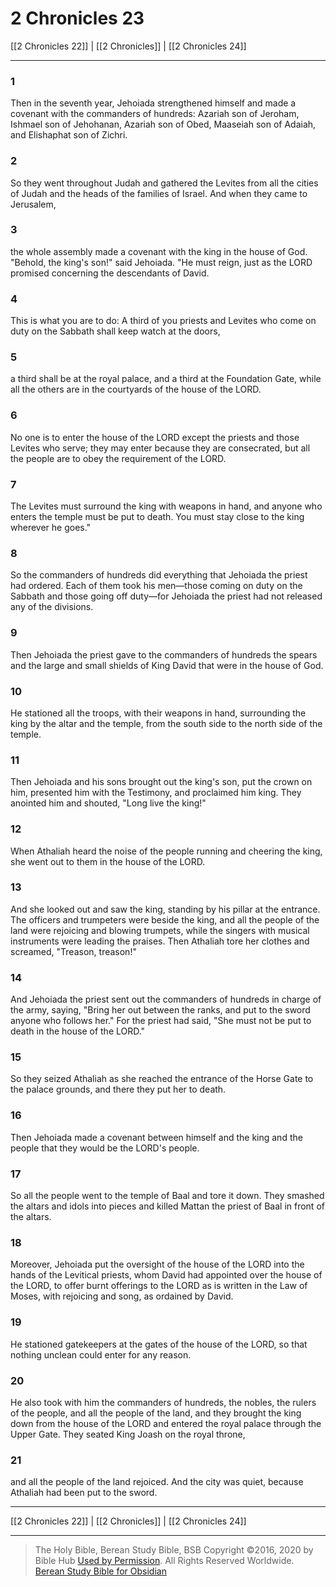 # 2 Chronicles 23

[[2 Chronicles 22]] | [[2 Chronicles]] | [[2 Chronicles 24]]

---

### 1
Then in the seventh year, Jehoiada strengthened himself and made a covenant with the commanders of hundreds: Azariah son of Jeroham, Ishmael son of Jehohanan, Azariah son of Obed, Maaseiah son of Adaiah, and Elishaphat son of Zichri.

### 2
So they went throughout Judah and gathered the Levites from all the cities of Judah and the heads of the families of Israel. And when they came to Jerusalem,

### 3
the whole assembly made a covenant with the king in the house of God. "Behold, the king's son!" said Jehoiada. "He must reign, just as the LORD promised concerning the descendants of David.

### 4
This is what you are to do: A third of you priests and Levites who come on duty on the Sabbath shall keep watch at the doors,

### 5
a third shall be at the royal palace, and a third at the Foundation Gate, while all the others are in the courtyards of the house of the LORD.

### 6
No one is to enter the house of the LORD except the priests and those Levites who serve; they may enter because they are consecrated, but all the people are to obey the requirement of the LORD.

### 7
The Levites must surround the king with weapons in hand, and anyone who enters the temple must be put to death. You must stay close to the king wherever he goes."

### 8
So the commanders of hundreds did everything that Jehoiada the priest had ordered. Each of them took his men—those coming on duty on the Sabbath and those going off duty—for Jehoiada the priest had not released any of the divisions.

### 9
Then Jehoiada the priest gave to the commanders of hundreds the spears and the large and small shields of King David that were in the house of God.

### 10
He stationed all the troops, with their weapons in hand, surrounding the king by the altar and the temple, from the south side to the north side of the temple.

### 11
Then Jehoiada and his sons brought out the king's son, put the crown on him, presented him with the Testimony, and proclaimed him king. They anointed him and shouted, "Long live the king!"

### 12
When Athaliah heard the noise of the people running and cheering the king, she went out to them in the house of the LORD.

### 13
And she looked out and saw the king, standing by his pillar at the entrance. The officers and trumpeters were beside the king, and all the people of the land were rejoicing and blowing trumpets, while the singers with musical instruments were leading the praises. Then Athaliah tore her clothes and screamed, "Treason, treason!"

### 14
And Jehoiada the priest sent out the commanders of hundreds in charge of the army, saying, "Bring her out between the ranks, and put to the sword anyone who follows her." For the priest had said, "She must not be put to death in the house of the LORD."

### 15
So they seized Athaliah as she reached the entrance of the Horse Gate to the palace grounds, and there they put her to death.

### 16
Then Jehoiada made a covenant between himself and the king and the people that they would be the LORD's people.

### 17
So all the people went to the temple of Baal and tore it down. They smashed the altars and idols into pieces and killed Mattan the priest of Baal in front of the altars.

### 18
Moreover, Jehoiada put the oversight of the house of the LORD into the hands of the Levitical priests, whom David had appointed over the house of the LORD, to offer burnt offerings to the LORD as is written in the Law of Moses, with rejoicing and song, as ordained by David.

### 19
He stationed gatekeepers at the gates of the house of the LORD, so that nothing unclean could enter for any reason.

### 20
He also took with him the commanders of hundreds, the nobles, the rulers of the people, and all the people of the land, and they brought the king down from the house of the LORD and entered the royal palace through the Upper Gate. They seated King Joash on the royal throne,

### 21
and all the people of the land rejoiced. And the city was quiet, because Athaliah had been put to the sword.

---

[[2 Chronicles 22]] | [[2 Chronicles]] | [[2 Chronicles 24]]

---

> The Holy Bible, Berean Study Bible, BSB
> Copyright &copy;2016, 2020 by Bible Hub
> [Used by Permission](https://berean.bible/terms.htm). All Rights Reserved Worldwide.
> [Berean Study Bible for Obsidian](https://github.com/gapmiss/berean-study-bible-for-obsidian)</small>

